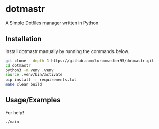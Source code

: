 # dotmastr

A Simple Dotfiles manager written in Python
## Installation

Install dotmastr manually by running the commands below.

```bash
git clone --depth 1 https://github.com/turbomaster95/dotmastr.git
cd dotmastr
python3 -m venv .venv
source .venv/bin/activate
pip install -r requirements.txt
make clean build
```




    
## Usage/Examples


For help!
```bash
./main 
```



